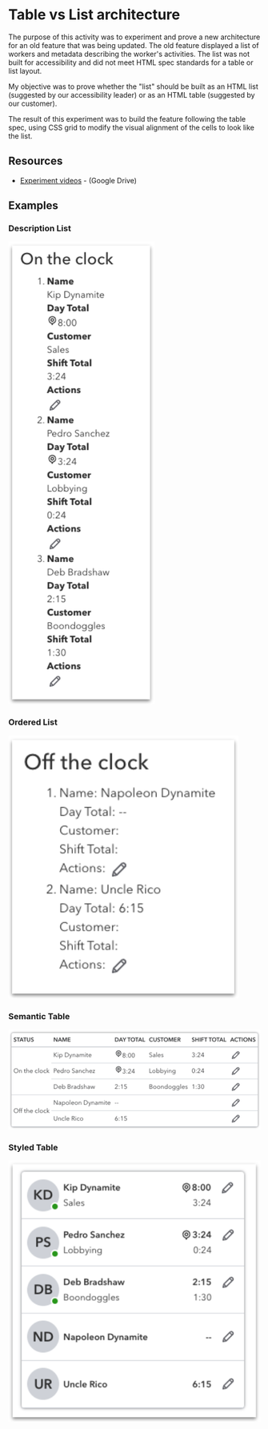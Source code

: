 # Table vs List architecture
The purpose of this activity was to experiment and prove a new architecture for an old feature that was being updated. The old feature displayed a list of workers and metadata describing the worker's activities. The list was not built for accessibility and did not meet HTML spec standards for a table or list layout.

My objective was to prove whether the "list" should be built as an HTML list (suggested by our accessibility leader) or as an HTML table (suggested by our customer).

The result of this experiment was to build the feature following the table spec, using CSS grid to modify the visual alignment of the cells to look like the list.

## Resources
* <a href="https://drive.google.com/drive/folders/1WedV6mHOJz8qZwm2LR2d6LPAyj8XiNeN?usp=sharing" target="_blank">Experiment videos</a> - (Google Drive)

## Examples

<div class="container-row">
    <div class="experiment-image-container">
        <h3>Description List</h3>
        <img src="../assets/images/description_list.png">
    </div>
    <div class="experiment-image-container">
        <h3>Ordered List</h3>
        <img src="../assets/images/ordered_list.png">
    </div>
    <div class="experiment-image-container">
        <h3>Semantic Table</h3>
        <img src="../assets/images/semantic_table.png">
    </div>
    <div class="experiment-image-container">
        <h3>Styled Table</h3>
        <img src="../assets/images/styled_table.png">
    </div>
</div>
